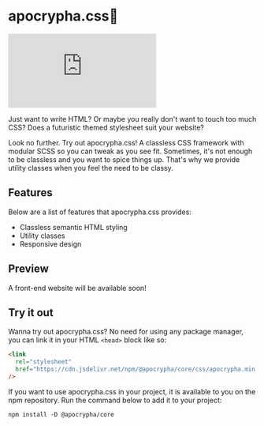 # apocrypha.css🍷

![GitHub](https://img.shields.io/github/license/ApocryphaCSS/apocrypha.css?color=fd9696&style=flat-square&logo=gnu)

Just want to write HTML? Or maybe you really don't want to touch too much CSS?
Does a futuristic themed stylesheet suit your website?

Look no further. Try out apocrypha.css! A classless CSS framework with modular
SCSS so you can tweak as you see fit. Sometimes, it's not enough to be
classless and you want to spice things up. That's why we provide utility classes
when you feel the need to be classy.

## Features

Below are a list of features that apocrypha.css provides:

- Classless semantic HTML styling
- Utility classes
- Responsive design

## Preview

A front-end website will be available soon!

## Try it out

Wanna try out apocrypha.css? No need for using any package manager, you can
link it in your HTML `<head>` block like so:

```html
<link
  rel="stylesheet"
  href="https://cdn.jsdelivr.net/npm/@apocrypha/core/css/apocrypha.min.css"
/>
```

If you want to use apocrypha.css in your project, it is available to you on the
npm repository. Run the command below to add it to your project:

`npm install -D @apocrypha/core`
